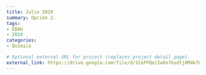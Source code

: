 ```yaml
---
title: Julio 2019
summary: Opción 2.
tags:
- EBAU
- 2019
categories:
- Química

# Optional external URL for project (replaces project detail page).
external_link: https://drive.google.com/file/d/1CeFPQeiIwXo7Gsdtj8M4kfQQsjh9CnGz/view
---
```


